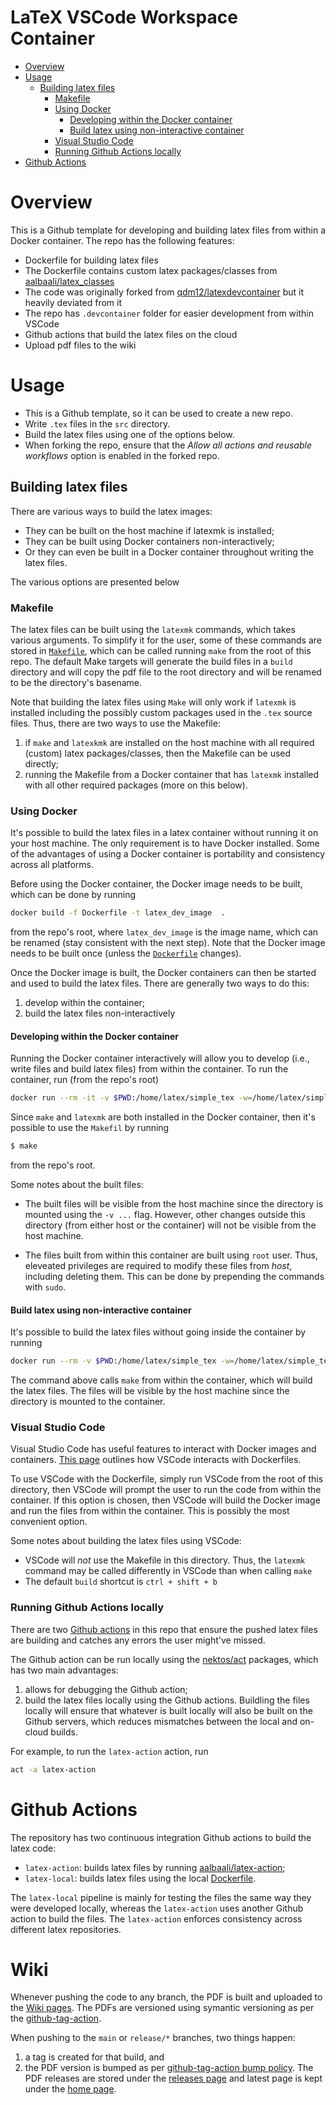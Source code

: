 # LaTeX VSCode Workspace Container
<!-- vim-markdown-toc GFM -->

* [Overview](#overview)
* [Usage](#usage)
  * [Building latex files](#building-latex-files)
    * [Makefile](#makefile)
    * [Using Docker](#using-docker)
      * [Developing within the Docker container](#developing-within-the-docker-container)
      * [Build latex using non-interactive container](#build-latex-using-non-interactive-container)
    * [Visual Studio Code](#visual-studio-code)
    * [Running Github Actions locally](#running-github-actions-locally)
* [Github Actions](#github-actions)

<!-- vim-markdown-toc -->

# Overview

This is a Github template for developing and building latex files from within a Docker container.
The repo has the following features:
- Dockerfile for building latex files
- The Dockerfile contains custom latex packages/classes from [aalbaali/latex_classes](https://github.com/aalbaali/latex_classes)
- The code was originally forked from [qdm12/latexdevcontainer](https://github.com/qdm12/latexdevcontainer) but it heavily deviated from it
- The repo has `.devcontainer` folder for easier development from within VSCode
- Github actions that build the latex files on the cloud
- Upload pdf files to the wiki

# Usage
- This is a Github template, so it can be used to create a new repo.
- Write `.tex` files in the `src` directory.
- Build the latex files using one of the options below.
- When forking the repo, ensure that the *Allow all actions and reusable workflows* option is enabled in the forked repo.

## Building latex files
There are various ways to build the latex images:
- They can be built on the host machine if latexmk is installed;
- They can be built using Docker containers non-interactively;
- Or they can even be built in a Docker container throughout writing the latex files.

The various options are presented below

### Makefile
The latex files can be built using the `latexmk` commands, which takes various arguments.
To simplify it for the user, some of these commands are stored in [`Makefile`](Makefile), which can be called running `make` from the root of this repo.
The default Make targets will generate the build files in a `build` directory and will copy the pdf file to the root directory and will be renamed to be the directory's basename.

Note that building the latex files using `Make` will only work if `latexmk` is installed including the possibly custom packages used in the `.tex` source files.
Thus, there are two ways to use the Makefile:
1. if `make` and `latexkmk` are installed on the host machine with all required (custom) latex packages/classes, then the Makefile can be used directly;
2. running the Makefile from a Docker container that has `latexmk` installed with all other required packages (more on this below).

### Using Docker
It's possible to build the latex files in a latex container without running it on your host machine.
The only requirement is to have Docker installed.
Some of the advantages of using a Docker container is portability and consistency across all platforms.

Before using the Docker container, the Docker image needs to be built, which can be done by running
```bash
docker build -f Dockerfile -t latex_dev_image  .
```
from the repo's root, where `latex_dev_image` is the image name, which can be renamed (stay consistent with the next step).
Note that the Docker image needs to be built once (unless the [`Dockerfile`](.devcontainer/Dockerfile) changes).

Once the Docker image is built, the Docker containers can then be started and used to build the latex files.
There are generally two ways to do this:
1. develop within the container;
2. build the latex files non-interactively

#### Developing within the Docker container
Running the Docker container interactively will allow you to develop (i.e., write files and build latex files) from within the container.
To run the container, run (from the repo's root)
```bash
docker run --rm -it -v $PWD:/home/latex/simple_tex -w=/home/latex/simple_tex  latex_dev_image
```
Since `make` and `latexmk` are both installed in the Docker container, then it's possible to use the `Makefil` by running
```bash
$ make
```
from the repo's root.

Some notes about the built files:
- The built files will be visible from the host machine since the directory is mounted using the `-v ...` flag.
However, other changes outside this directory (from either host or the container) will not be visible from the host machine.

- The files built from within this container are built using `root` user. Thus, eleveated privileges are required to modify these files from *host*, including deleting them. This can be done by prepending the commands with `sudo`.

#### Build latex using non-interactive container
It's possible to build the latex files without going inside the container by running
```bash
docker run --rm -v $PWD:/home/latex/simple_tex -w=/home/latex/simple_tex  --user latex latex_dev_image  make
```
The command above calls `make` from within the container, which will build the latex files.
The files will be visible by the host machine since the directory is mounted to the container.

### Visual Studio Code
Visual Studio Code has useful features to interact with Docker images and containers.
[This page](https://code.visualstudio.com/docs/remote/containers) outlines how VSCode interacts with Dockerfiles.

To use VSCode with the Dockerfile, simply run VSCode from the root of this directory, then VSCode will prompt the user to run the code from within the container.
If this option is chosen, then VSCode will build the Docker image and run the files from within the container.
This is possibly the most convenient option.

Some notes about building the latex files using VSCode:
- VSCode will *not* use the Makefile in this directory. Thus, the `latexmk` command may be called differently in VSCode than when calling `make`
- The default `build` shortcut is `ctrl + shift + b`

### Running Github Actions locally
There are two [Github actions](#github-actions) in this repo that ensure the pushed latex files are building and catches any errors the user might've missed.

The Github action can be run locally using the [nektos/act](https://github.com/nektos/act) packages, which has two main advantages:
1. allows for debugging the Github action;
2. build the latex files locally using the Github actions.
Buildling the files locally will ensure that whatever is built locally will also be built on the Github servers, which reduces mismatches between the local and on-cloud builds.

For example, to run the `latex-action` action, run
```bash
act -a latex-action
```

# Github Actions
The repository has two continuous integration Github actions to build the latex code:
- `latex-action`: builds latex files by running [aalbaali/latex-action](https://github.com/aalbaali/latex-action);
- `latex-local`: builds latex files using the local [Dockerfile](.devcontainer/Dockerfile).

The `latex-local` pipeline is mainly for testing the files the same way they were developed locally, whereas the `latex-action` uses another Github action to build the files.
The `latex-action` enforces consistency across different latex repositories.

# Wiki
Whenever pushing the code to any branch, the PDF is built and uploaded to the [Wiki pages](https://github.com/aalbaali/latex_dev_container/wiki).
The PDFs are versioned using symantic versioning as per the [github-tag-action](https://github.com/mathieudutour/github-tag-action#bumping).

When pushing to the `main` or `release/*` branches, two things happen:
1. a tag is created for that build, and
2. the PDF version is bumped as per [github-tag-action bump policy](https://github.com/mathieudutour/github-tag-action#bumping).
The PDF releases are stored under the [releases page](https://github.com/aalbaali/latex_dev_container/wiki/Releases) and latest page is kept under the [home page](https://github.com/aalbaali/latex_dev_container/wiki).
